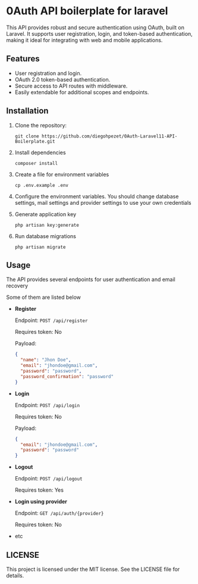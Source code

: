 # 0Auth API boilerplate for laravel

This API provides robust and secure authentication using OAuth, built on Laravel. It supports user registration, login, and token-based authentication, making it ideal for integrating with web and mobile applications.

## Features

- User registration and login.
- OAuth 2.0 token-based authentication.
- Secure access to API routes with middleware.
- Easily extendable for additional scopes and endpoints.

## Installation

1. Clone the repository:
    ```
    git clone https://github.com/diegohpezet/0Auth-Laravel11-API-Boilerplate.git
    ```

2. Install dependencies
    ```
    composer install
    ```

3. Create a file for environment variables
    ```
    cp .env.example .env
    ```
  
4. Configure the environment variables. You should change database settings, mail settings and provider settings to use your own credentials

5. Generate application key
    ```
    php artisan key:generate
    ```

6. Run database migrations
    ```
    php artisan migrate
    ```

## Usage

The API provides several endpoints for user authentication and email recovery

Some of them are listed below

- **Register**

    Endpoint: `POST /api/register`

    Requires token: No

    Payload:
    ```json
    {
      "name": "Jhon Doe",
      "email": "jhondoe@gmail.com",
      "password": "password",
      "password_confirmation": "password"
    }
    ```

- **Login**

    Endpoint: `POST /api/login`

    Requires token: No

    Payload:
    ```json
    {
      "email": "jhondoe@gmail.com",
      "password": "password"
    }
    ```

- **Logout**

    Endpoint: `POST /api/logout`

    Requires token: Yes

- **Login using provider**

    Endpoint: `GET /api/auth/{provider}`

    Requires token: No

- etc

## LICENSE

This project is licensed under the MIT license. See the LICENSE file for details.
